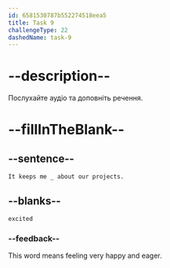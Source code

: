 ```yaml
---
id: 6581530787b552274518eea5
title: Task 9
challengeType: 22
dashedName: task-9
---
```


<!--
AUDIO REFERENCE: 
Maria: It keeps me excited about our projects.
-->

# --description--

Послухайте аудіо та доповніть речення.


# --fillInTheBlank--

## --sentence--


`It keeps me _ about our projects.`

## --blanks--

`excited`

### --feedback--

This word means feeling very happy and eager. 
